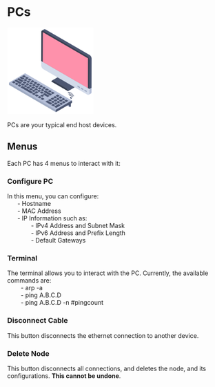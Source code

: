 # PCs

[//]: # (<img src="C:\Users\kkabbara\PycharmProjects\Network-Simulator\icons\desktop-computer.png" alt="drawing" width="100"/>)
[//]: # (![image info]&#40;../icons/desktop-computer.png&#41;)
[<img src="../icons/desktop-computer.png" width="200"/>](../icons/desktop-computer.png)

PCs are your typical end host devices.

## Menus
Each PC has 4 menus to interact with it:

### Configure PC
In this menu, you can configure: <br>
&nbsp; &nbsp; &nbsp; - Hostname <br>
&nbsp; &nbsp; &nbsp; - MAC Address <br>
&nbsp; &nbsp; &nbsp; - IP Information such as: <br>
&nbsp; &nbsp; &nbsp; &nbsp; &nbsp; &nbsp; &nbsp; - IPv4 Address and Subnet Mask <br>
&nbsp; &nbsp; &nbsp; &nbsp; &nbsp; &nbsp; &nbsp;  - IPv6 Address and Prefix Length <br>
&nbsp; &nbsp; &nbsp; &nbsp; &nbsp; &nbsp; &nbsp;  - Default Gateways <br>

### Terminal
The terminal allows you to interact with the PC. Currently, the available commands are: <br>
&nbsp; &nbsp; &nbsp; &nbsp; - arp -a<br>
&nbsp; &nbsp; &nbsp; &nbsp; - ping A.B.C.D<br>
&nbsp; &nbsp; &nbsp; &nbsp; - ping A.B.C.D -n #pingcount<br>

### Disconnect Cable
This button disconnects the ethernet connection to another device.  

### Delete Node
This button disconnects all connections, and deletes the node, and its configurations.
**This cannot be undone**. 